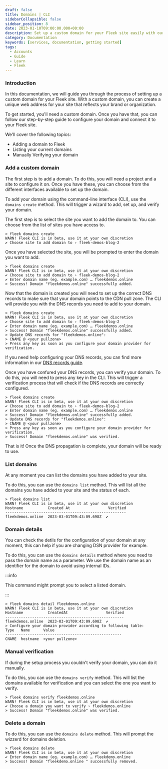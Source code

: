 ```yaml
---
draft: false
title: Domains | CLI
sidebarCollapsible: false
sidebar_position: 8
date: 2023-01-10T09:00:00.000+00:00
description: Set up a custom domain for your Fleek site easily with our CLI guide. Add, verify, and manage effortlessly.
category: Documentation
keywords: [services, documentation, getting started]
tags:
  - Accounts
  - Guide
  - Learn
  - Fleek
---
```


### Introduction

In this documentation, we will guide you through the process of setting up a custom domain for your Fleek site. With a custom domain, you can create a unique web address for your site that reflects your brand or organization.

To get started, you'll need a custom domain. Once you have that, you can follow our step-by-step guide to configure your domain and connect it to your Fleek site.

We'll cover the following topics:

- Adding a domain to Fleek
- Listing your current domains
- Manually Verifying your domain

### Add a custom domain

The first step is to add a domain. To do this, you will need a project and a site to configure it on. Once you have these, you can choose from the different interfaces available to set up the domain.

To add your domain using the command-line interface (CLI), use the `domains create` method. This will trigger a wizard to add, set up, and verify your domain.

The first step is to select the site you want to add the domain to. You can choose from the list of sites you have access to.

```shellscript filename="Adding a Domain" copy
> fleek domains create
WARN! Fleek CLI is in beta, use it at your own discretion
✔ Choose site to add domain to › fleek-demos-blog-2
```

Once you have selected the site, you will be prompted to enter the domain you want to add.

```shellscript filename="Adding a Domain" copy
> fleek domains create
WARN! Fleek CLI is in beta, use it at your own discretion
✔ Choose site to add domain to › fleek-demos-blog-2
✔ Enter domain name (eg. example.com) … fleekdemos.online
> Success! Domain "fleekdemos.online" successfully added.
```

Now that the domain is created you will need to set up the correct DNS records to make sure that your domain points to the CDN pull zone. The CLI will provide you with the DNS records you need to add to your domain.

```shellscript filename="Adding a Domain" copy
> fleek domains create
WARN! Fleek CLI is in beta, use it at your own discretion
✔ Choose site to add domain to › fleek-demos-blog-2
✔ Enter domain name (eg. example.com) … fleekdemos.online
> Success! Domain "fleekdemos.online" successfully added.
> Update DNS records for "fleekdemos.online":
> CNAME @ <your pullzone>
> Press any key as soon as you configure your domain provider for verification.
```

If you need help configuring your DNS records, you can find more information in our [DNS records guide](/guides/dns-records).

Once you have confured your DNS records, you can verify your domain. To do this, you will need to press any key in the CLI. This will trigger a verification process that will check if the DNS records are correctly configured.

```shellscript filename="Adding a Domain" copy
> fleek domains create
WARN! Fleek CLI is in beta, use it at your own discretion
✔ Choose site to add domain to › fleek-demos-blog-2
✔ Enter domain name (eg. example.com) … fleekdemos.online
> Success! Domain "fleekdemos.online" successfully added.
> Update DNS records for "fleekdemos.online":
> CNAME @ <your pullzone>
> Press any key as soon as you configure your domain provider for verification.
> Success! Domain "fleekdemos.online" was verified.
```

That is it! Once the DNS propagation is complete, your domain will be ready to use.

### List domains

At any moment you can list the domains you have added to your site.

To do this, you can use the `domains list` method. This will list all the domains you have added to your site and the status of each.

```shellscript filename="Listing Domains" copy
> fleek domains list
WARN! Fleek CLI is in beta, use it at your own discretion
Hostname           Created At                 Verified
------------------------------------------------------
fleekdemos.online  2023-03-01T09:43:09.698Z  ✔
```

### Domain details

You can check the detils for the configuration of your domain at any moment, this can help if you are changing DSN provider for example.

To do this, you can use the `domains details` method where you need to pass the domain name as a parameter. We use the domain name as an identifier for the domain to avoid using internal IDs.

:::info

This command might prompt you to select a listed domain.

:::

```shellscript filename="Listing Domains" copy
> fleek domains detail fleekdemos.online
WARN! Fleek CLI is in beta, use it at your own discretion
Hostname           CreatedAt                 Verified
-----------------------------------------------------
fleekdemos.online  2023-03-01T09:43:09.698Z  ✔
> Configure your domain provider according to following table:
Type   Name      Value
----------------------------------------------------
CNAME  hostname  <your pullzone>
```

### Manual verification

If during the setup process you couldn't verify your domain, you can do it manually.

To do this, you can use the `domains verify` method. This will list the domains available for verification and you can select the one you want to verify.

```shellscript filename="Listing Domains" copy
> fleek domains verify fleekdemos.online
WARN! Fleek CLI is in beta, use it at your own discretion
✔ Choose a domain you want to verify › fleekdemos.online
> Success! Domain "fleekdemos.online" was verified.
```

### Delete a domain

To do this, you can use the `domains delete` method. This will prompt the wizzerd for domains deletion.

```shellscript filename="Listing Domains" copy
> fleek domains delete
WARN! Fleek CLI is in beta, use it at your own discretion
✔ Enter domain name (eg. example.com) … fleekdemo.online
> Success! Domain "fleekdemo.online " successfully removed.
```
